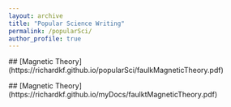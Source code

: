 ```yaml
---
layout: archive
title: "Popular Science Writing"
permalink: /popularSci/
author_profile: true
---
```

<p> </p>
<p> </p>
## [Magnetic Theory](https://richardkf.github.io/popularSci/faulkMagneticTheory.pdf)
<p> </p>
<p> </p>
## [Magnetic Theory](https://richardkf.github.io/myDocs/faulktMagneticTheory.pdf)
